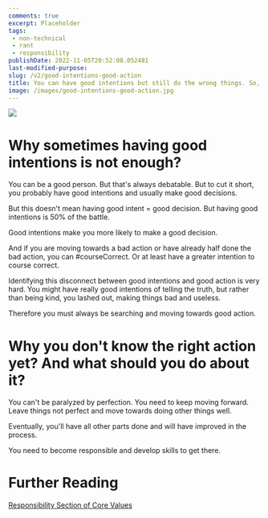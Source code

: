 ```yaml
---
comments: true
excerpt: Placeholder 
tags:
 - non-technical
 - rant
 - responsibility
publishDate: 2022-11-05T20:52:08.052481
last-modified-purpose:
slug: /v2/good-intentions-good-action
title: You can have good intentions but still do the wrong things. So, keep moving towards good action too.
image: /images/good-intentions-good-action.jpg
---
```

![](/images/good-intentions-good-action.jpg)

# Why sometimes having good intentions is not enough?

You can be a good person. But that's always debatable. But to cut it short, you probably have good intentions and usually make good decisions.

But this doesn't mean having good intent = good decision. But having good intentions is 50% of the battle.

Good intentions make you more likely to make a good decision.

And if you are moving towards a bad action or have already half done the bad action, you can #courseCorrect. Or at least have a greater intention to course correct.

Identifying this disconnect between good intentions and good action is very hard. You might have really good intentions of telling the truth, but rather than being kind, you lashed out, making things bad and useless.

Therefore you must always be searching and moving towards good action.

# Why you don't know the right action yet? And what should you do about it?

You can't be paralyzed by perfection. You need to keep moving forward. Leave things not perfect and move towards doing other things well.

Eventually, you'll have all other parts done and will have improved in the process.

You need to become responsible and develop skills to get there.

# Further Reading

[Responsibility Section of Core Values](https://www.ankushchoubey.com/life-blog/my-core-values/#responsible-for-self-full-accountability-for-myself)
